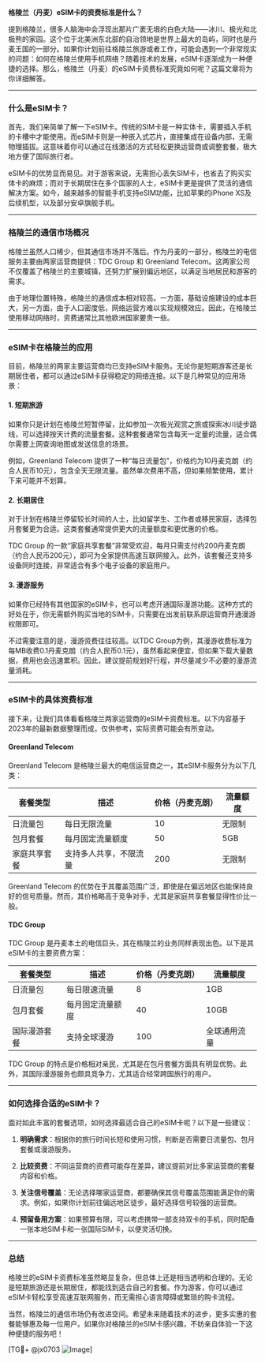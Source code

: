 **格陵兰（丹麦）eSIM卡的资费标准是什么？**

提到格陵兰，很多人脑海中会浮现出那片广袤无垠的白色大陆——冰川、极光和北极熊的家园。这个位于北美洲东北部的自治领地是世界上最大的岛屿，同时也是丹麦王国的一部分。如果你计划前往格陵兰旅游或者工作，可能会遇到一个非常现实的问题：如何在格陵兰使用手机网络？随着技术的发展，eSIM卡逐渐成为一种便捷的选择。那么，格陵兰（丹麦）的eSIM卡资费标准究竟如何呢？这篇文章将为你详细解答。

---

### 什么是eSIM卡？

首先，我们来简单了解一下eSIM卡。传统的SIM卡是一种实体卡，需要插入手机的卡槽中才能使用。而eSIM卡则是一种嵌入式芯片，直接集成在设备内部，无需物理插拔。这意味着你可以通过在线激活的方式轻松更换运营商或调整套餐，极大地方便了国际旅行者。

eSIM卡的优势显而易见。对于游客来说，无需担心丢失SIM卡，也省去了购买实体卡的麻烦；而对于长期居住在多个国家的人士，eSIM卡更是提供了灵活的通信解决方案。如今，越来越多的智能手机支持eSIM功能，比如苹果的iPhone XS及后续机型，以及部分安卓旗舰手机。

---

### 格陵兰的通信市场概况

格陵兰虽然人口稀少，但其通信市场并不落后。作为丹麦的一部分，格陵兰的电信服务主要由两家运营商提供：TDC Group 和 Greenland Telecom。这两家公司不仅覆盖了格陵兰的主要城镇，还努力扩展到偏远地区，以满足当地居民和游客的需求。

由于地理位置特殊，格陵兰的通信成本相对较高。一方面，基础设施建设的成本巨大，另一方面，由于人口密度低，网络运营方难以实现规模效应。因此，在格陵兰使用移动网络时，资费通常比其他欧洲国家要贵一些。

---

### eSIM卡在格陵兰的应用

目前，格陵兰的两家主要运营商均已支持eSIM卡服务。无论你是短期游客还是长期居住者，都可以通过eSIM卡获得稳定的网络连接。以下是几种常见的应用场景：

#### 1. **短期旅游**
如果你只是计划在格陵兰短暂停留，比如参加一次极光观赏之旅或探索冰川徒步路线，可以选择按天计费的流量套餐。这种套餐通常包含每天一定量的流量，适合偶尔需要上网查询地图或发送信息的场景。

例如，Greenland Telecom 提供了一种“每日流量包”，价格约为10丹麦克朗（约合人民币10元），包含全天无限流量。虽然单次费用不高，但如果频繁使用，累计下来可能并不划算。

#### 2. **长期居住**
对于计划在格陵兰停留较长时间的人士，比如留学生、工作者或移民家庭，选择包月套餐更为合适。这类套餐通常提供更大的流量额度和更优惠的价格。

TDC Group 的一款“家庭共享套餐”非常受欢迎，每月只需支付约200丹麦克朗（约合人民币200元），即可为全家提供高速互联网接入。此外，该套餐还支持多设备同时连接，非常适合有多个电子设备的家庭用户。

#### 3. **漫游服务**
如果你已经持有其他国家的eSIM卡，也可以考虑开通国际漫游功能。这种方式的好处在于，你无需额外购买当地的SIM卡，只需要在出发前联系原运营商开通漫游权限即可。

不过需要注意的是，漫游资费往往较高。以TDC Group为例，其漫游收费标准为每MB收费0.1丹麦克朗（约合人民币0.1元），虽然看起来便宜，但如果下载大量数据，费用也会迅速累积。因此，建议提前规划好行程，并尽量减少不必要的漫游流量消耗。

---

### eSIM卡的具体资费标准

接下来，让我们具体看看格陵兰两家运营商的eSIM卡资费标准。以下内容基于2023年的最新数据整理而成，仅供参考，实际资费可能会有所变动。

#### Greenland Telecom
Greenland Telecom 是格陵兰最大的电信运营商之一，其eSIM卡服务分为以下几类：

| 套餐类型       | 描述                           | 价格（丹麦克朗） | 流量额度         |
|----------------|--------------------------------|------------------|------------------|
| 日流量包       | 每日无限流量                   | 10               | 无限制           |
| 包月套餐       | 每月固定流量额度               | 50               | 5GB             |
| 家庭共享套餐   | 支持多人共享，不限流量         | 200              | 无限制           |

Greenland Telecom 的优势在于其覆盖范围广泛，即使是在偏远地区也能保持良好的信号质量。然而，其价格略高于竞争对手，尤其是家庭共享套餐显得性价比一般。

#### TDC Group
TDC Group 是丹麦本土的电信巨头，其在格陵兰的业务同样表现出色。以下是其eSIM卡的主要资费方案：

| 套餐类型       | 描述                           | 价格（丹麦克朗） | 流量额度         |
|----------------|--------------------------------|------------------|------------------|
| 日流量包       | 每日限速流量                   | 8                | 1GB             |
| 包月套餐       | 每月固定流量额度               | 40               | 10GB            |
| 国际漫游套餐   | 支持全球漫游                   | 100              | 全球通用流量     |

TDC Group 的特点是价格相对亲民，尤其是在包月套餐方面具有明显优势。此外，其国际漫游服务也颇具竞争力，尤其适合经常跨国旅行的用户。

---

### 如何选择合适的eSIM卡？

面对如此丰富的套餐选项，如何选择最适合自己的eSIM卡呢？以下是一些建议：

1. **明确需求**：根据你的旅行时间长短和使用习惯，判断是否需要日流量包、包月套餐或漫游服务。
   
2. **比较资费**：不同运营商的资费可能存在差异，建议提前对比多家运营商的套餐内容和价格。

3. **关注信号覆盖**：无论选择哪家运营商，都要确保其信号覆盖范围能满足你的需求。例如，如果你计划前往偏远地区徒步，最好选择信号较强的运营商。

4. **预留备用方案**：如果预算有限，可以考虑携带一部支持双卡的手机，同时配备一张本地SIM卡和一张国际SIM卡，以便灵活切换。

---

### 总结

格陵兰的eSIM卡资费标准虽然略显复杂，但总体上还是相当透明和合理的。无论是短期旅游还是长期居住，都能找到适合自己的套餐。作为游客，你可以通过eSIM卡轻松享受高速互联网服务，而无需担心语言障碍或繁琐的购卡流程。

当然，格陵兰的通信市场仍有改进空间。希望未来随着技术的进步，更多实惠的套餐能够惠及每一位用户。如果你对格陵兰的eSIM卡感兴趣，不妨亲自体验一下这种便捷的服务吧！

[TG💪+ @jx0703 ![Image](https://github.com/user-attachments/assets/dbca1d08-cadb-493c-b0ec-ad6f7a83f270)]